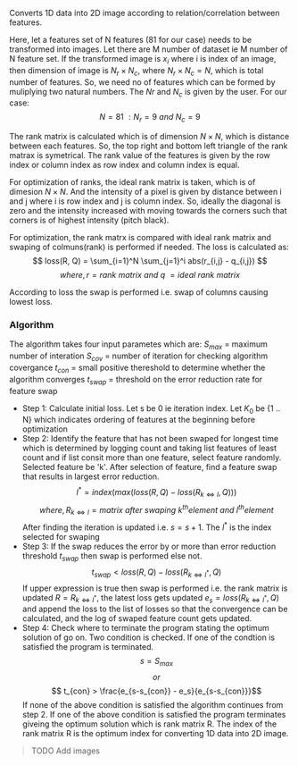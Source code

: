 Converts 1D data into 2D image according to relation/correlation between features.

Here, let a features set of N features (81 for our case) needs to be transformed into images. Let there are M number of dataset ie M number of N feature set. If the transformed image is $x_i$  where i is index of an image, then dimension of image is $N_r \times N_c$, where $N_r \times N_c = N$, which is total number of features. So, we need no of features which can be formed by muliplying two natural numbers. The $Nr$ and $N_c$ is given by the user. For our case:
$$ N = 81\ :N_r = 9\ and\ N_c = 9 $$

The rank matrix is calculated which is of dimension $N \times N$, which is distance between each features. So, the top right and bottom left triangle of the rank matrax is symetrical. The rank value of the features is given by the row index or column index as row index and column index is equal. 

For optimization of ranks, the ideal rank matrix is taken, which is of dimesion $N \times N$. And the intensity of a pixel is given by distance between  i and j where i is row index and j is column index. So, ideally the diagonal is zero and the intensity increased with moving towards the corners such that corners is of highest intensity (pitch black).

For optimization, the rank matrx is compared with ideal rank matrix and swaping of colmuns(rank) is performed if needed. The loss is calculated as:
$$ loss(R, Q) = \sum_{i=1}^N \sum_{j=1}^i abs(r_{i,j} - q_{i,j}) $$
$$ where, r = rank\ matrix\ and\ q\ = ideal\ rank\ matrix$$

According to loss the swap is performed i.e. swap of columns causing lowest loss. 

### Algorithm
The algorithm takes four input parametes which are:
$S_{max}$ = maximum number of interation 
$S_{cov}$ = number of iteration for checking algorithm covergance
$t_{con}$ = small positive thereshold to determine whether the algorithm converges
$t_{swap}$ = threshold on the error reduction rate for feature swap

- Step 1:
	Calculate initial loss. Let s be 0 ie iteration index. Let $K_0$ be {1 .. N} which indicates ordering of features at the beginning before optimization
- Step 2:
	Identify the feature that has not been swaped for longest time which is determined by logging count and taking list features of least count and if list consit more than one feature, select feature randomly. Selected feature be 'k'. After selection of feature, find a feature swap that results in largest error reduction.
	$$ l^* = index(max(loss(R, Q) - loss(R_{k\Leftrightarrow l}, Q))) $$
	$$ where, R_{k\Leftrightarrow l} = matrix\ after\ swaping\ k^{th} element\ and\ l^{th} element$$
	After finding the iteration is updated i.e. $s = s + 1$. The $l^*$ is the index selected for swaping
- Step 3:
	If the swap reduces the error by or more than error reduction threshold $t_{swap}$ then swap is performed else not.
	$$ t_{swap} < loss(R, Q) - loss(R_{k\Leftrightarrow l^*}, Q)$$
	If upper expression is true then swap is performed i.e. the rank matrix is updated $R = R_{k\Leftrightarrow l^*}$, the latest loss gets updated $e_s = loss(R_{k\Leftrightarrow l^*}, Q)$ and append the loss to the list of losses so that the convergence can be calculated, and the log of swaped feature count gets updated.
- Step 4:
	Check where to terminate the program stating the optimum solution of go on. Two condition is checked. If one of the condtion is satisfied the program is terminated.
	$$ s = S_{max} $$
	$$ or $$
	$$ t_{con} > \frac{e_{s-s_{con}} - e_s}{e_{s-s_{con}}}$$
	If none of the above condition is satisfied the algorithm continues from step 2.
	If one of the above condition is satisfied the program terminates giveing the optimum solution which is rank matrix R. The index of the rank matrix R is the optimum index for converting 1D data into 2D image.

> TODO Add images